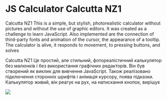 # JS Calculator Calcutta NZ1

Calcutta NZ1  This is a simple, but stylish, photorealistic calculator without pictures and without the use of graphic editors. It was created as a challenge to learn JavaScript. Also implemented are the connection of third-party fonts and animation of the cursor, the appearance of a tooltip. The calculator is alive, it responds to movement, to pressing buttons, and solves

Calcutta NZ1 Це простий, але стильний, фотореалістичний калькулятор без малюнків і без використання графічних редакторів. Він був створений як виклик для вивчення JavaScript. Також реалізовано підключення сторонніх шрифтів і анімація курсору, поява підказки. Калькулятор живий, він реагує на рух, на натискання кнопок, вирішує

![](https://i.ibb.co/F8SHmnh/Dfdhg.png)
